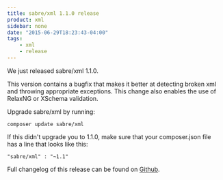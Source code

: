 ```yaml
---
title: sabre/xml 1.1.0 release
product: xml
sidebar: none
date: "2015-06-29T18:23:43-04:00"
tags:
    - xml
    - release
---
```


We just released sabre/xml 1.1.0.

This version contains a bugfix that makes it better at detecting broken xml
and throwing appropriate exceptions. This change also enables the use of
RelaxNG or XSchema validation.

Upgrade sabre/xml by running:

    composer update sabre/xml

If this didn't upgrade you to 1.1.0, make sure that your composer.json file
has a line that looks like this:

    "sabre/xml" : "~1.1"

Full changelog of this release can be found on [Github][1].

[1]: https://github.com/fruux/sabre-xml/blob/1.1.0/CHANGELOG.md
